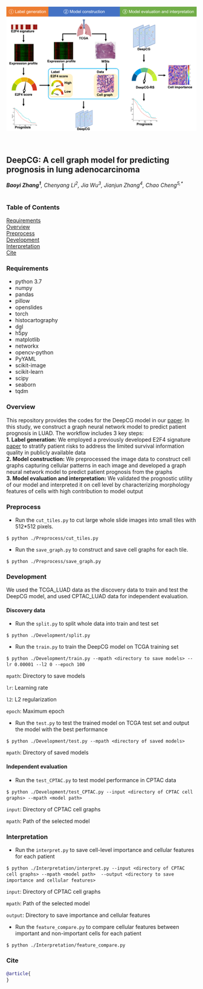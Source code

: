 <p>
   <img width="1000" src="figs/workflow.png"></a>
</p>
<br>

## DeepCG: A cell graph model for predicting prognosis in lung adenocarcinoma
_**Baoyi Zhang<sup>1</sup>**, Chenyang Li<sup>2</sup>, Jia Wu<sup>3</sup>, Jianjun Zhang<sup>4</sup>, Chao Cheng<sup>5,*</sup>_</br></br>

### Table of Contents  
[Requirements](#requirements)  
[Overview](#overview)  
[Preprocess](#preprocess)  
[Development](#training)</br>
[Interpretation](#interpret)</br>
[Cite](#cite)  


<a name="requirements"></a>
### Requirements

* python 3.7
* numpy 
* pandas 
* pillow 
* openslides 
* torch 
* histocartography
* dgl
* h5py
* matplotlib
* networkx
* opencv-python
* PyYAML
* scikit-image
* scikit-learn
* scipy
* seaborn
* tqdm

<a name="overview"></a>
### Overview

This repository provides the codes for the DeepCG model in our [paper](https://xxx). In this study, we construct a graph neural network model to predict patient prognosis in LUAD. The workflow includes 3 key steps: <br>
**1. Label generation:** We employed a previously developed E2F4 signature [paper](https://doi.org/10.1186/s13058-014-0486-7) to stratify patient risks to address the limited survival information quality in publicly available data <br>
**2. Model construction:** We preprocessed the image data to construct cell graphs capturing cellular patterns in each image and developed a graph neural network model to predict patient prognosis from the graphs <br>
**3. Model evaluation and interpretation:** We validated the prognostic utility of our model and interpreted it on cell level by characterizing morphology features of cells with high contribution to model output <br>

<a name="preprocess"></a>
### Preprocess

* Run the ```cut_tiles.py``` to cut large whole slide images into small tiles with 512\*512 pixels. 
```
$ python ./Preprocess/cut_tiles.py 
```

* Run the ```save_graph.py``` to construct and save cell graphs for each tile.  
```
$ python ./Preprocess/save_graph.py
```

<a name="training"></a>
### Development

We used the TCGA_LUAD data as the discovery data to train and test the DeepCG model, and used CPTAC_LUAD data for independent evaluation. 
#### Discovery data
* Run the ```split.py``` to split whole data into train and test set

```
$ python ./Development/split.py
```

* Run the ```train.py``` to train the DeepCG model on TCGA training set

```
$ python ./Development/train.py --mpath <directory to save models> --lr 0.00001 --l2 0 --epoch 100
```
```mpath```: Directory to save models

```lr```: Learning rate

```l2```: L2 regularization

```epoch```: Maximum epoch

* Run the ```test.py``` to test the trained model on TCGA test set and output the model with the best performance

```
$ python ./Development/test.py --mpath <directory of saved models> 
```

```mpath```: Directory of saved models
#### Independent evaluation
* Run the ```test_CPTAC.py``` to test model performance in CPTAC data
```
$ python ./Development/test_CPTAC.py --input <directory of CPTAC cell graphs> --mpath <model path> 
```
```input```: Directory of CPTAC cell graphs

```mpath```: Path of the selected model

<a name="interpret"></a>
### Interpretation
* Run the ```interpret.py``` to save cell-level importance and cellular features for each patient
```
$ python ./Interpretation/interpret.py --input <directory of CPTAC cell graphs> --mpath <model path>  --output <directory to save importance and cellular features>
```
```input```: Directory of CPTAC cell graphs

```mpath```: Path of the selected model

```output```: Directory to save importance and cellular features

* Run the ```feature_compare.py``` to compare cellular features between important and non-important cells for each patient
```
$ python ./Interpretation/feature_compare.py
```

<a name="cite"></a>
### Cite
```bibtex
@article{
}

```
